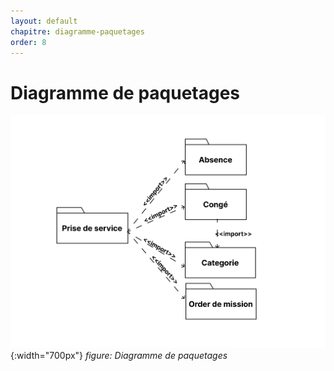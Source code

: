 ```yaml
---
layout: default
chapitre: diagramme-paquetages
order: 8
---
```


# Diagramme de paquetages

![diagramme-paquetages](./images/diagramme-des-paquetages.png){:width="700px"}
*figure: Diagramme de paquetages*
<!-- new slide -->